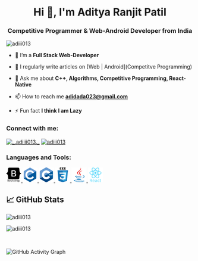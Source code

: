 <h1 align="center">Hi 👋, I'm Aditya Ranjit Patil</h1>
<h3 align="center">Competitive Programmer & Web-Android Developer from India</h3>

<p align="left"> <img src="https://komarev.com/ghpvc/?username=adiii013&label=Profile%20views&color=0e75b6&style=flat" alt="adiii013" /> </p>

- 🌱 I’m a **Full Stack Web-Developer**

- 📝 I regularly write articles on [Web | Android](Competitve Programming)

- 💬 Ask me about **C++, Algorithms, Competitive Programming, React-Native**

- 📫 How to reach me **adidada023@gmail.com**

- ⚡ Fun fact **I think I am Lazy**

<h3 align="left">Connect with me:</h3>
<p align="left">
<a href="https://instagram.com/_.adiiii013._" target="blank"><img align="center" src="https://raw.githubusercontent.com/rahuldkjain/github-profile-readme-generator/master/src/images/icons/Social/instagram.svg" alt="_.adiiii013._" height="30" width="40" /></a>
<a href="https://www.codechef.com/users/adiii013" target="blank"><img align="center" src="https://cdn.jsdelivr.net/npm/simple-icons@3.1.0/icons/codechef.svg" alt="adiii013" height="30" width="40" /></a>
</p>

<h3 align="left">Languages and Tools:</h3>
<p align="left"> <a href="https://getbootstrap.com" target="_blank" rel="noreferrer"> <img src="https://raw.githubusercontent.com/devicons/devicon/master/icons/bootstrap/bootstrap-plain-wordmark.svg" alt="bootstrap" width="40" height="40"/> </a> <a href="https://www.cprogramming.com/" target="_blank" rel="noreferrer"> <img src="https://raw.githubusercontent.com/devicons/devicon/master/icons/c/c-original.svg" alt="c" width="40" height="40"/> </a> <a href="https://www.w3schools.com/cpp/" target="_blank" rel="noreferrer"> <img src="https://raw.githubusercontent.com/devicons/devicon/master/icons/cplusplus/cplusplus-original.svg" alt="cplusplus" width="40" height="40"/> </a> <a href="https://www.w3schools.com/css/" target="_blank" rel="noreferrer"> <img src="https://raw.githubusercontent.com/devicons/devicon/master/icons/css3/css3-original-wordmark.svg" alt="css3" width="40" height="40"/> </a> <a href="https://www.java.com" target="_blank" rel="noreferrer"> <img src="https://raw.githubusercontent.com/devicons/devicon/master/icons/java/java-original.svg" alt="java" width="40" height="40"/> </a> <a href="https://reactjs.org/" target="_blank" rel="noreferrer"> <img src="https://raw.githubusercontent.com/devicons/devicon/master/icons/react/react-original-wordmark.svg" alt="react" width="40" height="40"/> </a> </p>

## &#x1f4c8; GitHub Stats

<div style="flex-direction: row;">
<img
    src="https://github-readme-stats.vercel.app/api/top-langs?username=adiii013&show_icons=true&locale=en&layout=compact&theme=radical"
    alt="adiii013" />


<img src="https://github-readme-streak-stats.herokuapp.com/?user=adiii013&theme=radical"
    alt="adiii013" />
 </div>
<br />


![GitHub Activity
Graph](https://activity-graph.herokuapp.com/graph?username=adiii013&bg_color=000000&color=4fff67&line=4fff67&point=ffffff&area=true&hide_border=true)
